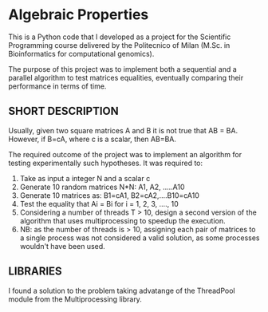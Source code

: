 # Algebraic Properties
This is a Python code that I developed as a project for the Scientific Programming course delivered by the Politecnico of Milan (M.Sc. in Bioinformatics for computational genomics).

The purpose of this project was to implement both a sequential and a parallel algorithm to test matrices equalities, eventually comparing their performance in terms of time.

## SHORT DESCRIPTION

Usually, given two square matrices A and B it is not true that AB = BA. However, if B=cA, where c is a scalar, then AB=BA.

The required outcome of the project was to implement an algorithm for testing experimentally such hypotheses. It was required to:
1. Take as input a integer N and a scalar c
2. Generate 10 random matrices N*N: A1, A2, .....A10
3. Generate 10 matrices as: B1=cA1, B2=cA2,....B10=cA10
4. Test the equality that Ai = Bi for i = 1, 2, 3, ...., 10
5. Considering a number of threads T > 10, design a second version of the algorithm that uses multiprocessing to speedup the execution.
6. NB: as the number of threads is > 10, assigning each pair of matrices to a single process was not considered a valid solution, as some processes wouldn't have been used.

## LIBRARIES

I found a solution to the problem taking advatange of the ThreadPool module from the Multiprocessing library.  
